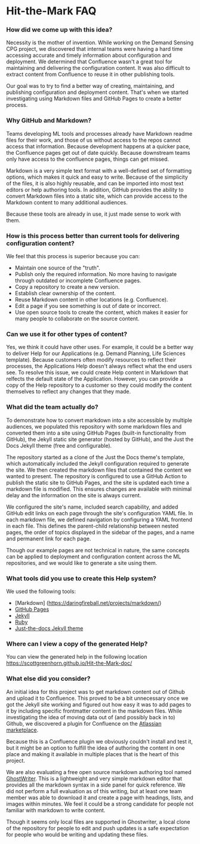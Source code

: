 # Hit-the-Mark FAQ

### How did we come up with this idea?
Necessity is the mother of invention. While working on the Demand Sensing CPG project, we discovered that internal teams were having a hard time accessing accurate and timely information about configuration and deployment. We determined that Confluence wasn't a great tool for maintaining and delivering the configuration content. It was also difficult to extract content from Confluence to reuse it in other publishing tools. 

Our goal was to try to find a better way of creating, maintaining, and publishing configuration and deployment content. That's when we started investigating using Markdown files and GitHub Pages to create a better process. 

### Why GitHub and Markdown?
Teams developing ML tools and processes already have Markdown readme files for their work, and those of us without access to the repos cannot access that information. Because development happens at a quicker pace, the Confluence pages get out of date quickly. Because downstream teams only have access to the confluence pages, things can get missed.

Markdown is a very simple text format with a well-defined set of formatting options, which makes it quick and easy to write. Because of the simplicity of the files, it is also highly reusable, and can be imported into most text editors or help authoring tools. In addition, GitHub provides the ability to convert Markdown files into a static site, which can provide access to the Markdown content to many additional audiences. 

Because these tools are already in use, it just made sense to work with them.

### How is this process better than current tools for delivering configuration content?
We feel that this process is superior because you can:
+ Maintain one source of the "truth".
+ Publish only the required information. No more having to navigate through outdated or incomplete Confluence pages.
+ Copy a repository to create a new version.
+ Establish clear ownership of the content.
+ Reuse Markdown content in other locations (e.g. Confluence).
+ Edit a page if you see something is out of date or incorrect.
+ Use open source tools to create the content, which makes it easier for many people to collaborate on the source content.

### Can we use it for other types of content?
Yes, we think it could have other uses. For example, it could be a better way to deliver Help for our Applications (e.g. Demand Planning, Life Sciences template). Because customers often modify resources to reflect their processes, the Applications Help doesn't always reflect what the end users see. To resolve this issue, we could create Help content in Markdown that relfects the default state of the Application. However, you can provide a copy of the Help repository to a customer so they could modify the content themselves to reflect any changes that they made.

### What did the team actually do?
To demonstrate how to convert markdown into a site accessible by multiple audiences, we populated this repository with some markdown files and converted them into a site using GitHub Pages (built-in functionality from GitHub), the Jekyll static site generator (hosted by GitHub), and the Just the Docs Jekyll theme (free and configurable).

The repository started as a clone of the Just the Docs theme's template, which automatically included the Jekyll configuration required to generate the site. We then created the markdown files that contained the content we wanted to present. The repository is configured to use a GitHub Action to publish the static site to GitHub Pages, and the site is updated each time a markdown file is modified. This ensures changes are available with minimal delay and the information on the site is always current.

We configured the site's name, included search capability, and added GitHub edit links on each page through the site's configuration YAML file. In each markdown file, we defined navigation by configuring a YAML frontend in each file. This defines the parent-child relationship between nested pages, the order of topics displayed in the sidebar of the pages, and a name and permanent link for each page.

Though our example pages are not technical in nature, the same concepts can be applied to deployment and configuration content across the ML repositories, and we would like to generate a site using them.

### What tools did you use to create this Help system?
We used the following tools:
+ [Markdown] (https://daringfireball.net/projects/markdown/)
+ [GitHub Pages](https://pages.github.com/)
+ [Jekyll](https://jekyllrb.com/)
+ [Ruby](https://www.ruby-lang.org/en/)
+ [Just-the-docs Jekyll theme](https://just-the-docs.github.io/just-the-docs/)

### Where can I view a copy of the generated Help? 
You can view the generated help in the following location https://scottgreenhorn.github.io/Hit-the-Mark-doc/

### What else did you consider?
An initial idea for this project was to get markdown content out of Github and upload it to Confluence. This proved to be a bit unnecessary once we got the Jekyll site working and figured out how easy it was to add pages to it by including specific frontmatter content in the markdown files. While investigating the idea of moving data out of (and possibly back in to) Github, we discovered a plugin for Confluence on the [Atlassian marketplace](https://marketplace.atlassian.com/apps/1216106/github-links-for-confluence?hosting=cloud&tab=overview).

Because this is a Confluence plugin we obviously couldn't install and test it, but it might be an option to fulfill the idea of authoring the content in one place and making it available in multiple places that is the heart of this project.

We are also evaluating a free open source markdown authoring tool named [GhostWriter](https://github.com/KDE/ghostwriter/releases/tag/2.1.6). This is a lightweight and very simple markdown editor that provides all the markdown syntax in a side panel for quick reference. We did not perform a full evaluation as of this writing, but at least one team member was able to download it and create a page with headings, lists, and images within minutes. We feel it could be a strong candidate for people not familiar with markdown to write content.

Though it seems only local files are supported in Ghostwriter, a local clone of the repository for people to edit and push updates is a safe expectation for people who would be writing and updating these files.
